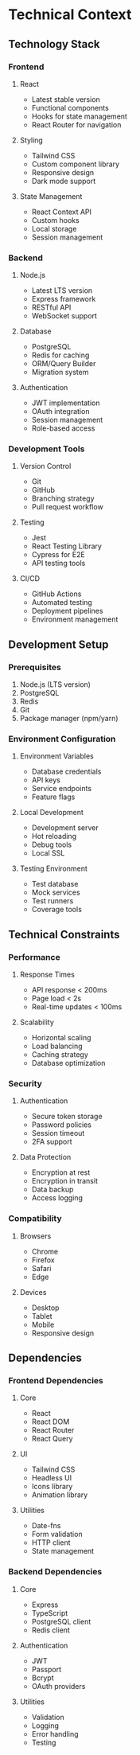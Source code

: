 # Technical Context

## Technology Stack

### Frontend
1. React
   - Latest stable version
   - Functional components
   - Hooks for state management
   - React Router for navigation

2. Styling
   - Tailwind CSS
   - Custom component library
   - Responsive design
   - Dark mode support

3. State Management
   - React Context API
   - Custom hooks
   - Local storage
   - Session management

### Backend
1. Node.js
   - Latest LTS version
   - Express framework
   - RESTful API
   - WebSocket support

2. Database
   - PostgreSQL
   - Redis for caching
   - ORM/Query Builder
   - Migration system

3. Authentication
   - JWT implementation
   - OAuth integration
   - Session management
   - Role-based access

### Development Tools
1. Version Control
   - Git
   - GitHub
   - Branching strategy
   - Pull request workflow

2. Testing
   - Jest
   - React Testing Library
   - Cypress for E2E
   - API testing tools

3. CI/CD
   - GitHub Actions
   - Automated testing
   - Deployment pipelines
   - Environment management

## Development Setup

### Prerequisites
1. Node.js (LTS version)
2. PostgreSQL
3. Redis
4. Git
5. Package manager (npm/yarn)

### Environment Configuration
1. Environment Variables
   - Database credentials
   - API keys
   - Service endpoints
   - Feature flags

2. Local Development
   - Development server
   - Hot reloading
   - Debug tools
   - Local SSL

3. Testing Environment
   - Test database
   - Mock services
   - Test runners
   - Coverage tools

## Technical Constraints

### Performance
1. Response Times
   - API response < 200ms
   - Page load < 2s
   - Real-time updates < 100ms

2. Scalability
   - Horizontal scaling
   - Load balancing
   - Caching strategy
   - Database optimization

### Security
1. Authentication
   - Secure token storage
   - Password policies
   - Session timeout
   - 2FA support

2. Data Protection
   - Encryption at rest
   - Encryption in transit
   - Data backup
   - Access logging

### Compatibility
1. Browsers
   - Chrome
   - Firefox
   - Safari
   - Edge

2. Devices
   - Desktop
   - Tablet
   - Mobile
   - Responsive design

## Dependencies

### Frontend Dependencies
1. Core
   - React
   - React DOM
   - React Router
   - React Query

2. UI
   - Tailwind CSS
   - Headless UI
   - Icons library
   - Animation library

3. Utilities
   - Date-fns
   - Form validation
   - HTTP client
   - State management

### Backend Dependencies
1. Core
   - Express
   - TypeScript
   - PostgreSQL client
   - Redis client

2. Authentication
   - JWT
   - Passport
   - Bcrypt
   - OAuth providers

3. Utilities
   - Validation
   - Logging
   - Error handling
   - Testing 